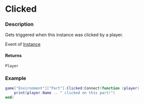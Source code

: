 # Clicked
### Description
Gets triggered when this instance was clicked by a player.

Event of [Instance](/classes/Instance/)

#### Returns
`Player`

### Example
```lua
game["Environment"]["Part"].Clicked:Connect(function (player)
    print(player.Name .. " clicked on this part!")
end)
```